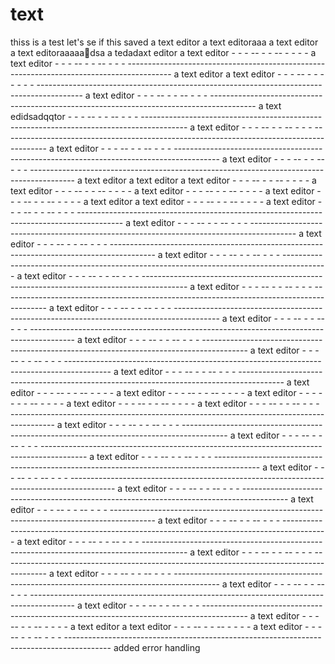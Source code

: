 # text
thiss is a test let's se if this saved
a text editor
a text editoraaa
a text editor
a text editoraaaaadsa
a tedadaxt editor
a   text editor - - - -- - - -- - - - -
      a text editor - - - -- - - -- - - - -----------------------------------------------------------------------------------------
a text editor
a text editor - - - -- - - -- - - - -----------------------------------------------------------------------------------------
a text editor - - - -- - - -- - - - -----------------------------------------------------------------------------------------
a text edidsadqqtor - - - -- - - -- - - - -----------------------------------------------------------------------------------------
a text editor - - - -- - - -- - - - -----------------------------------------------------------------------------------------
      a text editor - - - -- - - -- - - - -----------------------------------------------------------------------------------------
a text editor - - - -- - - -- - - - -----------------------------------------------------------------------------------------
a text editor
a text editor
a text editor - - - -- - - -- - - - -
a text editor - - - -- - - -- - - - -
a text editor - - - -- - - -- - - - -
a text editor - - - -- - - -- - - - -
a text    editor
a text editor - - - -- - - -- - - - -
      a text editor - - - -- - - -- - - - -----------------------------------------------------------------------------------------
a text editor - - - -- - - -- - - - -----------------------------------------------------------------------------------------
a text editor - - - -- - - -- - - - -----------------------------------------------------------------------------------------
a text editor - - - -- - - -- - - - -----------------------------------------------------------------------------------------
a text editor - - - -- - - -- - - - -----------------------------------------------------------------------------------------
a text editor - - - -- - - -- - - - -----------------------------------------------------------------------------------------
a text editor - - - -- - - -- - - - -----------------------------------------------------------------------------------------
a text editor - - - -- - - -- - - - -----------------------------------------------------------------------------------------
a text editor - - - -- - - -- - - - -----------------------------------------------------------------------------------------
a text editor - - - -- - - -- - - - -----------------------------------------------------------------------------------------
a text editor - - - -- - - -- - - - -----------------------------------------------------------------------------------------
a text editor - - - -- - - -- - - - -
a text editor - - - -- - - -- - - - -
a text editor - - - -- - - -- - - - -
a text editor - - - -- - - -- - - - -
a text editor - - - -- - - -- - - - -----------------------------------------------------------------------------------------
a text editor - - - -- - - -- - - - -----------------------------------------------------------------------------------------
a text editor - - - -- - - -- - - - -----------------------------------------------------------------------------------------
a text editor - - - -- - - -- - - - -----------------------------------------------------------------------------------------
a text editor - - - -- - - -- - - - -----------------------------------------------------------------------------------------
a text editor - - - -- - - -- - - - -----------------------------------------------------------------------------------------
a text editor - - - -- - - -- - - - -----------------------------------------------------------------------------------------
a text editor - - - -- - - -- - - - -----------------------------------------------------------------------------------------
a text editor - - - -- - - -- - - - -----------------------------------------------------------------------------------------
a text editor - - - -- - - -- - - - -----------------------------------------------------------------------------------------
a text editor - - - -- - - -- - - - -----------------------------------------------------------------------------------------
a text editor - - - -- - - -- - - - -----------------------------------------------------------------------------------------
a text editor - - - -- - - -- - - - -----------------------------------------------------------------------------------------
a text editor - - - -- - - -- - - - -
a text editor
a text editor - - - -- - - -- - - - -
a text editor - - - -- - - -- - - - -----------------------------------------------------------------------------------------
added error handling
